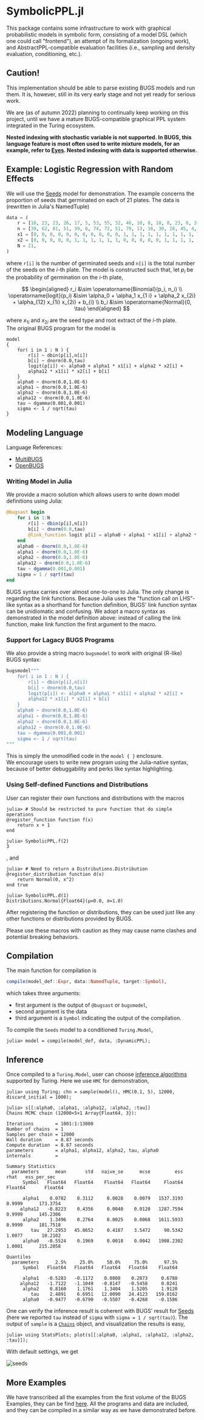 # SymbolicPPL.jl

This package contains some infrastructure to work with graphical probabilistic models in symbolic form, consisting of a model DSL (which one could call "frontend"), an attempt of its formalization (ongoing work), and AbstractPPL-compatible evaluation facilities (i.e., sampling and density evaluation, conditioning, etc.).

## Caution!

This implementation should be able to parse existing BUGS models and run them. It is, however, still in its very early stage and not yet ready for serious work.  

We are (as of autumn 2022) planning to continually keep working on this project, until we have a mature BUGS-compatible graphical PPL system integrated in the Turing ecosystem.

**Nested indexing with stochastic variable is not supported. In BUGS, this language feature is most often used to write mixture models, for an example, refer to [Eyes](https://www.multibugs.org/examples/latest/Eyes.html). Nested indexing with data is supported otherwise.**

## Example: Logistic Regression with Random Effects
We will use the [Seeds](https://chjackson.github.io/openbugsdoc/Examples/Seeds.html) model for demonstration. 
The example concerns the proportion of seeds that germinated on each of 21 plates. The data is (rewritten in Julia's NamedTuple)

```julia
data = (
    r = [10, 23, 23, 26, 17, 5, 53, 55, 32, 46, 10, 8, 10, 8, 23, 0, 3, 22, 15, 32, 3],
    n = [39, 62, 81, 51, 39, 6, 74, 72, 51, 79, 13, 16, 30, 28, 45, 4, 12, 41, 30, 51, 7],
    x1 = [0, 0, 0, 0, 0, 0, 0, 0, 0, 0, 0, 1, 1, 1, 1, 1, 1, 1, 1, 1, 1],
    x2 = [0, 0, 0, 0, 0, 1, 1, 1, 1, 1, 1, 0, 0, 0, 0, 0, 1, 1, 1, 1, 1],
    N = 21,
)
```
 
where `r[i]` is the number of germinated seeds and `n[i]` is the total number of the seeds on the $i$-th plate. 
The model is constructed such that, let $p_i$ be the probability of germination on the $i$-th plate, 

$$
\begin{aligned}
r_i &\sim \operatorname{Binomial}(p_i, n_i) \\
\operatorname{logit}(p_i) &\sim \alpha_0 + \alpha_1 x_{1 i} + \alpha_2 x_{2i} + \alpha_{12} x_{1i} x_{2i} + b_{i} \\
b_i &\sim \operatorname{Normal}(0, \tau)
\end{aligned}
$$

where $x_{1i}$ and $x_{2i}$ are the seed type and root extract of the $i$-th plate.  
The original BUGS program for the model is 
```
model
{
    for( i in 1 : N ) {
        r[i] ~ dbin(p[i],n[i])
        b[i] ~ dnorm(0.0,tau)
        logit(p[i]) <- alpha0 + alpha1 * x1[i] + alpha2 * x2[i] +
        alpha12 * x1[i] * x2[i] + b[i]
    }
    alpha0 ~ dnorm(0.0,1.0E-6)
    alpha1 ~ dnorm(0.0,1.0E-6)
    alpha2 ~ dnorm(0.0,1.0E-6)
    alpha12 ~ dnorm(0.0,1.0E-6)
    tau ~ dgamma(0.001,0.001)
    sigma <- 1 / sqrt(tau)
}
```

## Modeling Language
Language References:  
 - [MultiBUGS](https://www.multibugs.org/documentation/latest/)
 - [OpenBUGS](https://chjackson.github.io/openbugsdoc/Manuals/ModelSpecification.html)

### Writing Model in Julia
We provide a macro solution which allows users to write down model definitions using Julia:

```julia
@bugsast begin
    for i in 1:N
        r[i] ~ dbin(p[i],n[i])
        b[i] ~ dnorm(0.0,tau)
        @link_function logit p[i] = alpha0 + alpha1 * x1[i] + alpha2 * x2[i] + alpha12 * x1[i] * x2[i] + b[i]
    end
    alpha0 ~ dnorm(0.0,1.0E-6)
    alpha1 ~ dnorm(0.0,1.0E-6)
    alpha2 ~ dnorm(0.0,1.0E-6)
    alpha12 ~ dnorm(0.0,1.0E-6)
    tau ~ dgamma(0.001,0.001)
    sigma = 1 / sqrt(tau)
end
```
BUGS syntax carries over almost one-to-one to Julia. 
The only change is regarding the link functions.
Because Julia uses the "function call on LHS"-like syntax as a shorthand for function definition, BUGS' link function syntax can be unidiomatic and confusing.
We adopt a macro syntax as demonstrated in the model definition above: instead of calling the link function, make link function the first argument to the macro.  

### Support for Lagacy BUGS Programs
We also provide a string macro `bugsmodel` to work with original (R-like) BUGS syntax:

```julia
bugsmodel"""
    for( i in 1 : N ) {
        r[i] ~ dbin(p[i],n[i])
        b[i] ~ dnorm(0.0,tau)
        logit(p[i]) <- alpha0 + alpha1 * x1[i] + alpha2 * x2[i] +
        alpha12 * x1[i] * x2[i] + b[i]
    }
    alpha0 ~ dnorm(0.0,1.0E-6)
    alpha1 ~ dnorm(0.0,1.0E-6)
    alpha2 ~ dnorm(0.0,1.0E-6)
    alpha12 ~ dnorm(0.0,1.0E-6)
    tau ~ dgamma(0.001,0.001)
    sigma <- 1 / sqrt(tau)
"""
```

This is simply the unmodified code in the `model { }` enclosure.  
We encourage users to write new program using the Julia-native syntax, because of better debuggability and perks like syntax highlighting. 

### Using Self-defined Functions and Distributions
User can register their own functions and distributions with the macros

```julia-repo
julia> # Should be restricted to pure function that do simple operations
@register_function function f(x)
    return x + 1
end

julia> SymbolicPPL.f(2)
3
```

, and 

```julia-repo
julia> # Need to return a Distributions.Distribution 
@register_distribution function d(x) 
    return Normal(0, x^2)
end true 

julia> SymbolicPPL.d(1)
Distributions.Normal{Float64}(μ=0.0, σ=1.0)
```

After registering the function or distributions, they can be used just like any other functions or distributions provided by BUGS. 

Please use these macros with caution as they may cause name clashes and potential breaking behaviors.

## Compilation

The main function for compilation is 

```julia
compile(model_def::Expr, data::NamedTuple, target::Symbol),
```

which takes three arguments: 
- first argument is the output of `@bugsast` or `bugsmodel`, 
- second argument is the data 
- third argument is a `Symbol` indicating the output of the compilation. 

To compile the `Seeds` model to a conditioned `Turing.Model`,  

```julia-repo
julia> model = compile(model_def, data, :DynamicPPL); 

```

## Inference

Once compiled to a `Turing.Model`, user can choose [inference algorithms](https://turing.ml/dev/docs/library/) supported by Turing. Here we use `HMC` for demonstration, 

```julia-repo
julia> using Turing; chn = sample(model(), HMC(0.1, 5), 12000, discard_initial = 1000);

julia> s[[:alpha0, :alpha1, :alpha12, :alpha2, :tau]]
Chains MCMC chain (12000×5×1 Array{Float64, 3}):

Iterations        = 1001:1:13000
Number of chains  = 1
Samples per chain = 12000
Wall duration     = 8.87 seconds
Compute duration  = 8.87 seconds
parameters        = alpha1, alpha12, alpha2, tau, alpha0
internals         = 

Summary Statistics
  parameters      mean       std   naive_se      mcse         ess      rhat   ess_per_sec 
      Symbol   Float64   Float64    Float64   Float64     Float64   Float64       Float64 

      alpha1    0.0782    0.3112     0.0028    0.0079   1537.3193    0.9999      173.3754
     alpha12   -0.8223    0.4356     0.0040    0.0120   1287.7594    0.9999      145.2306
      alpha2    1.3496    0.2764     0.0025    0.0068   1611.5933    0.9999      181.7518
         tau   27.2953   45.8652     0.4187    3.5472     90.5342    1.0077       10.2102
      alpha0   -0.5524    0.1969     0.0018    0.0042   1908.2302    1.0001      215.2058

Quantiles
  parameters      2.5%     25.0%     50.0%     75.0%      97.5% 
      Symbol   Float64   Float64   Float64   Float64    Float64 

      alpha1   -0.5283   -0.1172    0.0808    0.2873     0.6788
     alpha12   -1.7122   -1.1049   -0.8147   -0.5458     0.0241
      alpha2    0.8160    1.1761    1.3404    1.5205     1.9120
         tau    2.4891    6.6951   12.0090   24.4123   159.0162
      alpha0   -0.9477   -0.6790   -0.5507   -0.4268    -0.1586
```

One can verify the inference result is coherent with BUGS' result for [Seeds](https://chjackson.github.io/openbugsdoc/Examples/Seeds.html) (here we reported `tau` instead of `sigma` with `sigma = 1 / sqrt(tau)`). 
The output of `sample` is a [`Chains`](https://beta.turing.ml/MCMCChains.jl/stable/chains/) object, and visualization the results is easy,  

```julia-repo
julia> using StatsPlots; plot(s[[:alpha0, :alpha1, :alpha12, :alpha2, :tau]]);

```

With default settings, we get

![seeds](https://user-images.githubusercontent.com/5433119/197317818-580f66c4-3f49-4204-8e8c-e149906d73df.svg)

## More Examples
We have transcribed all the examples from the first volume of the BUGS Examples, they can be find [here](https://www.multibugs.org/examples/latest/VolumeI.html). All the programs and data are included, and they can be compiled in a similar way as we have demonstrated before.
